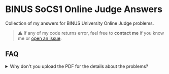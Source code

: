 # BINUS SoCS1 Online Judge Answers

Collection of my answers for BINUS University Online Judge problems.

> ⚠️ If any of my code returns error, feel free to **contact me** if you know me or [open an issue](https://github.com/Kuro-Rui/BINUS-SoCS1-Answers/issues/new/choose).

## FAQ
<details>
  <summary>Why don't you upload the PDF for the details about the problems?</summary>
  <br>
  Because <b>I'm not allowed to</b> since I don't have written consent of School of Computer Science - BINUS.
  
  This was stated at the end of each page in each PDF:

  ```
  © School of Computer Science - BINUS, 2021. No part of the materials available may be copied,
  photocopied, reproduced, translated, or reduced to any electronic medium or machine-readable form,
  in whole or in part, without prior written consent of School of Computer Science - BINUS. Any other
  reproduction in any form without the permission of School of Computer Science - BINUS is probihited.
  Violators of this clause may be academically sanctioned.
  ```
</details>

